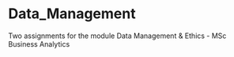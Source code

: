 # Data_Management
Two assignments for the module Data Management &amp; Ethics  - MSc Business Analytics
